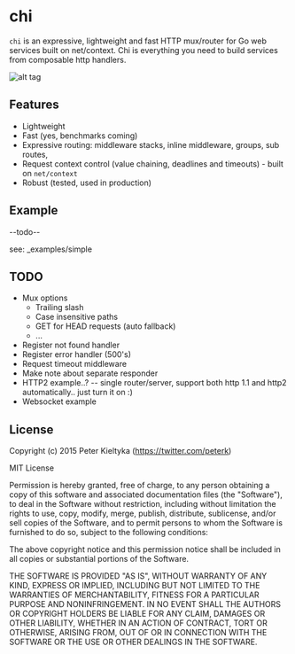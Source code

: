 chi
===

`chi` is an expressive, lightweight and fast HTTP mux/router for Go web services built on net/context.
Chi is everything you need to build services from composable http handlers.

![alt tag](https://imgry.pressly.com/x/fetch?url=deeporigins-deeporiginsllc.netdna-ssl.com/wp-content/uploads/sites/4/2015/09/Tai_Chi2.jpg&size=800x)

## Features

* Lightweight
* Fast (yes, benchmarks coming)
* Expressive routing: middleware stacks, inline middleware, groups, sub routes,
* Request context control (value chaining, deadlines and timeouts) - built on `net/context`
* Robust (tested, used in production)

## Example

--todo--

see: _examples/simple

## TODO

* Mux options
  * Trailing slash
  * Case insensitive paths
  * GET for HEAD requests (auto fallback)
  * ...
* Register not found handler
* Register error handler (500's)
* Request timeout middleware
* Make note about separate responder
* HTTP2 example..? -- single router/server, support
   both http 1.1 and http2 automatically.. just turn it on :)
* Websocket example


## License

Copyright (c) 2015 Peter Kieltyka (https://twitter.com/peterk)

MIT License

Permission is hereby granted, free of charge, to any person obtaining a copy of
this software and associated documentation files (the "Software"), to deal in
the Software without restriction, including without limitation the rights to
use, copy, modify, merge, publish, distribute, sublicense, and/or sell copies of
the Software, and to permit persons to whom the Software is furnished to do so,
subject to the following conditions:

The above copyright notice and this permission notice shall be included in all
copies or substantial portions of the Software.

THE SOFTWARE IS PROVIDED "AS IS", WITHOUT WARRANTY OF ANY KIND, EXPRESS OR
IMPLIED, INCLUDING BUT NOT LIMITED TO THE WARRANTIES OF MERCHANTABILITY, FITNESS
FOR A PARTICULAR PURPOSE AND NONINFRINGEMENT. IN NO EVENT SHALL THE AUTHORS OR
COPYRIGHT HOLDERS BE LIABLE FOR ANY CLAIM, DAMAGES OR OTHER LIABILITY, WHETHER
IN AN ACTION OF CONTRACT, TORT OR OTHERWISE, ARISING FROM, OUT OF OR IN
CONNECTION WITH THE SOFTWARE OR THE USE OR OTHER DEALINGS IN THE SOFTWARE.

